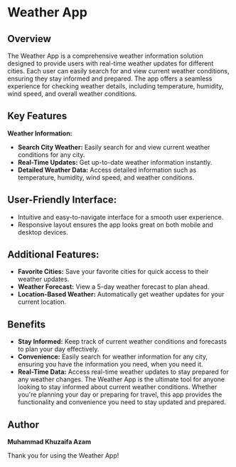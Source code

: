 # Weather App

## Overview
The Weather App is a comprehensive weather information solution designed to provide users with real-time weather updates for different cities. Each user can easily search for and view current weather conditions, ensuring they stay informed and prepared. The app offers a seamless experience for checking weather details, including temperature, humidity, wind speed, and overall weather conditions.

## Key Features
**Weather Information:**
- **Search City Weather:** Easily search for and view current weather conditions for any city.
- **Real-Time Updates:** Get up-to-date weather information instantly.
- **Detailed Weather Data:** Access detailed information such as temperature, humidity, wind speed, and weather conditions.
## User-Friendly Interface:
- Intuitive and easy-to-navigate interface for a smooth user experience.
- Responsive layout ensures the app looks great on both mobile and desktop devices.
## Additional Features:
- **Favorite Cities:** Save your favorite cities for quick access to their weather updates.
- **Weather Forecast:** View a 5-day weather forecast to plan ahead.
- **Location-Based Weather:** Automatically get weather updates for your current location.
## Benefits
- **Stay Informed:** Keep track of current weather conditions and forecasts to plan your day effectively.
- **Convenience:** Easily search for weather information for any city, ensuring you have the information you need, when you need it.
- **Real-Time Data:** Access real-time weather updates to stay prepared for any weather changes.
The Weather App is the ultimate tool for anyone looking to stay informed about current weather conditions. Whether you're planning your day or preparing for travel, this app provides the functionality and convenience you need to stay updated and prepared.

## Author
**Muhammad Khuzaifa Azam**

Thank you for using the Weather App!



